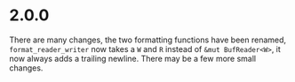 # 2.0.0

There are many changes, the two formatting functions have been renamed, `format_reader_writer` now takes
a `W` and `R` instead of `&mut BufReader<W>`, it now always adds a trailing newline. There may be a few more
small changes.